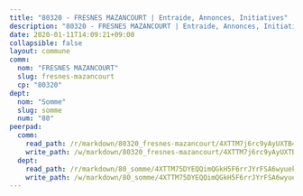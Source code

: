 ```yaml
---
title: "80320 - FRESNES MAZANCOURT | Entraide, Annonces, Initiatives"
description: "80320 - FRESNES MAZANCOURT | Entraide, Annonces, Initiatives"
date: 2020-01-11T14:09:21+09:00
collapsible: false
layout: commune
comm:
  nom: "FRESNES MAZANCOURT"
  slug: fresnes-mazancourt
  cp: "80320"
dept:
  nom: "Somme"
  slug: somme
  num: "80"
peerpad:
  comm:
    read_path: /r/markdown/80320_fresnes-mazancourt/4XTTM7j6rc9yAyUXTB4Z17bPMf44DUgH8EnckMfnJDioFTqmg
    write_path: /w/markdown/80320_fresnes-mazancourt/4XTTM7j6rc9yAyUXTB4Z17bPMf44DUgH8EnckMfnJDioFTqmg-K3TgTqKZYssRV2cYrePP1wD6zgM17yexuD7qLvgip68h7pjRMUXLxsEVLMva4annb3ZCtMYAdiM9PFgapsrCdGb2b4SDnDp4Jf4pWkAtcVPxwDJchR6AjnwA31eFVZZ1VnVgdihk
  dept:
    read_path: /r/markdown/80_somme/4XTTM75DYEQQimQGkH5F6rrJYrFSA6wyuekdgioEx7v45YjSw
    write_path: /w/markdown/80_somme/4XTTM75DYEQQimQGkH5F6rrJYrFSA6wyuekdgioEx7v45YjSw-K3TgTuB1DbUNHuFo9Fhh6JTUriPx8E5izGkmw9RSNTjUtMFPoZhqqp87szE8th3EytWSHGdhUuQUPjam8aJZh1SdH8pL3ibgUbMdNhU17kjAmSa49LMB2GjXvVwDVurE8mgce3XM
---
```


